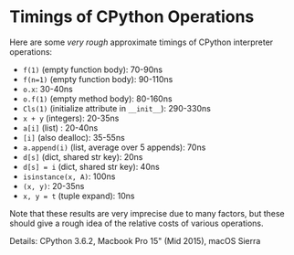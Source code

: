 # Timings of CPython Operations

Here are some *very rough* approximate timings of CPython interpreter
operations:

* `f(1)` (empty function body): 70-90ns
* `f(n=1)` (empty function body): 90-110ns
* `o.x`: 30-40ns
* `o.f(1)` (empty method body): 80-160ns
* `Cls(1)` (initialize attribute in `__init__`): 290-330ns
* `x + y` (integers): 20-35ns
* `a[i]` (list) : 20-40ns
* `[i]` (also dealloc): 35-55ns
* `a.append(i)` (list, average over 5 appends): 70ns
* `d[s]` (dict, shared str key): 20ns
* `d[s] = i` (dict, shared str key): 40ns
* `isinstance(x, A)`: 100ns
* `(x, y)`: 20-35ns
* `x, y = t` (tuple expand): 10ns

Note that these results are very imprecise due to many factors, but
these should give a rough idea of the relative costs of various
operations.

Details: CPython 3.6.2, Macbook Pro 15" (Mid 2015), macOS Sierra
